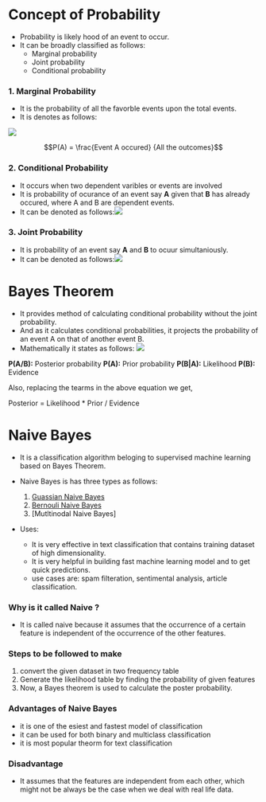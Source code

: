 # Concept of Probability
- Probability is likely hood of an event to occur. 
- It can be broadly classified as follows:
    - Marginal probability
    - Joint probability
    - Conditional probability
    
### 1. Marginal Probability
- It is the probability of all the favorble events upon the total events.
- It is denotes as follows: 
<img src="https://render.githubusercontent.com/render/math?math=P(A) = \frac{Event A occured}{All the outcomes}">

$$P(A) = \frac{Event A occured} {All the outcomes}$$

### 2. Conditional Probability
- It occurs when two dependent varibles or events are involved
- It is probability of ocurance of an event say **A** given that **B** has already occured, where A and B are dependent events.
- It can be denoted as follows:<img src="https://render.githubusercontent.com/render/math?math=P(\frac{A}{B})=\frac{P(\frac{B}{A})P(A)}{P(B)}">


### 3. Joint Probability
- It is probability of an event say **A** and **B** to ocuur simultaniously. 
- It can be denoted as follows:<img src="https://render.githubusercontent.com/render/math?math=P(A and B)">


# Bayes Theorem
- It provides method of calculating conditional probability without the joint probability.
- And as it calculates conditional probabilities, it projects the probability of an event A on that of another event B.
- Mathematically it states as follows: <img src="https://render.githubusercontent.com/render/math?math=P(\frac{A}{B}) = \frac{P(\frac{B}{A}) P(A)}{P(B)}">

**P(A/B):** Posterior probability
**P(A):** Prior probability
**P(B|A):** Likelihood
**P(B):** Evidence

Also, replacing the tearms in the above equation we get,

Posterior = Likelihood * Prior / Evidence


# Naive Bayes
- It is a classification algorithm beloging to supervised machine learning based on Bayes Theorem.
- Naive Bayes is has three types as follows:
    1. [Guassian Naive Bayes](https://github.com/Rxtreem65/Machine_Learning_Notes/blob/main/Machine%20Learning/Supervised%20Learning/Classification/Naive%20Based/Gaussian_naive_bayes.ipynb)
    2. [Bernouli Naive Bayes](https://github.com/Rxtreem65/Machine_Learning_Notes/blob/main/Machine%20Learning/Supervised%20Learning/Classification/Naive%20Based/Bernoulli_Naive_Bayes.ipynb)
    3. [Mutltinodal Naive Bayes]
    
- Uses:
    * It is very effective in text classification that contains training dataset of high dimensionality.
    * It is very helpful in building fast machine learning model and to get quick predictions.
    * use cases are: spam filteration, sentimental analysis, article classification.


### Why is it called Naive ?
- It is called naive because it assumes that the occurrence of a certain feature is independent of the occurrence of the other features.

### Steps to be followed to make 
1. convert the given dataset in two frequency table
2. Generate the likelihood table by finding the probability of given features
3. Now, a Bayes theorem is used to calculate the poster probability.

### Advantages of Naive Bayes
* it is one of the esiest and fastest model of classification 
* it can be used for both binary and multiclass classification
* it is most popular theorm for text classification

### Disadvantage
* It assumes that the features are independent from each other, which might not be always be the case when we deal with real life data.